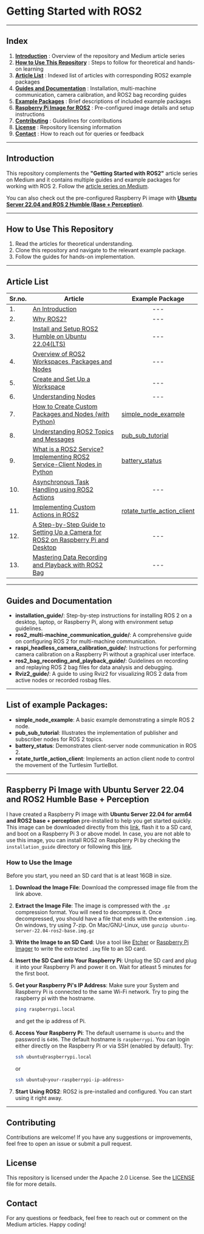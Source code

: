 # Getting Started with ROS2

---

## Index

1. **[Introduction](#introduction)** : Overview of the repository and Medium article series  
2. **[How to Use This Repository](#how-to-use-this-repository)** : Steps to follow for theoretical and hands-on learning  
3. **[Article List](#article-list)** : Indexed list of articles with corresponding ROS2 example packages  
4. **[Guides and Documentation](#guides-and-documentation)** : Installation, multi-machine communication, camera calibration, and ROS2 bag recording guides  
5. **[Example Packages](#list-of-example-packages)** : Brief descriptions of included example packages  
6. **[Raspberry Pi Image for ROS2](#raspberry-pi-image-with-ubuntu-server-2204-and-ros2-humble-base--perception)** : Pre-configured image details and setup instructions  
7. **[Contributing](#contributing)** : Guidelines for contributions  
8. **[License](#license)** : Repository licensing information  
9. **[Contact](#contact)** : How to reach out for queries or feedback

---

## Introduction
This repository complements the **"Getting Started with ROS2"** article series on Medium and it contains multiple guides and example packages for working with ROS 2. Follow the [article series on Medium](https://medium.com/@sagarcadet/list/getting-started-with-ros2-adb24ab6d8dd).

You can also check out the pre-configured Raspberry Pi image with **[Ubuntu Server 22.04 and ROS 2 Humble (Base + Perception)](#raspberry-pi-image-with-ubuntu-server-2204-and-ros2-humble-base--perception)**.

---

## How to Use This Repository

1. Read the articles for theoretical understanding.
2. Clone this repository and navigate to the relevant example package.
3. Follow the guides for hands-on implementation.

---

## Article List
|**Sr.no.** | **Article** | **Example Package** |
|---------|---------|----------------|
| 1. | [An Introduction](https://medium.com/spinor/getting-started-with-ros2-an-introduction-a36e21ff5feb) | <center>---</center> |
| 2. | [Why ROS2?](https://medium.com/spinor/getting-started-with-ros2-why-ros2-f4980d63e9fc) | <center>---</center> |
| 3. | [Install and Setup ROS2 Humble on Ubuntu 22.04(LTS)](https://medium.com/spinor/getting-started-with-ros2-install-and-setup-ros2-humble-on-ubuntu-22-04-lts-ad718d4a3ac2) | <center>---</center> |
| 4. | [Overview of ROS2 Workspaces, Packages and Nodes](https://medium.com/spinor/getting-started-with-ros2-overview-of-ros2-workspaces-packages-and-nodes-dac0042d7d48) | <center>---</center> |
| 5. | [Create and Set Up a Workspace](https://medium.com/spinor/getting-started-with-ros2-create-and-set-up-a-workspace-f60a6c52328c) | <center>---</center> |
| 6. | [Understanding Nodes](https://medium.com/spinor/getting-started-with-ros2-understanding-nodes-075e9cde2863) | <center>---</center> |
| 7. | [How to Create Custom Packages and Nodes (with Python)](https://medium.com/spinor/getting-started-with-ros2-how-to-create-custom-packages-and-nodes-with-python-6b152c7b4e76) | [simple_node_example](workspace/ros2_ws/src/simple_node_example/) |
| 8. | [Understanding ROS2 Topics and Messages](https://medium.com/spinor/getting-started-with-ros2-understanding-ros2-topics-and-messages-78fe9aa4c9db) | [pub_sub_tutorial](workspace/ros2_ws/src/pub_sub_tutorial/) |
| 9. | [What is a ROS2 Service? Implementing ROS2 Service-Client Nodes in Python](https://medium.com/spinor/getting-started-with-ros2-what-is-a-ros2-service-implementing-ros2-service-client-nodes-in-python-e59456a1bd92) | [battery_status](workspace/ros2_ws/src/battery_status/) |
| 10. | [Asynchronous Task Handling using ROS2 Actions](https://medium.com/spinor/getting-started-with-ros2-asynchronous-task-handling-using-ros2-actions-0edef14e6be4) | <center>---</center> |
| 11. | [Implementing Custom Actions in ROS2](https://medium.com/spinor/getting-started-with-ros2-implementing-custom-actions-in-ros2-438ac1fb929f) | [rotate_turtle_action_client](workspace/ros2_ws/src/rotate_turtle_action_client/) |
| 12. | [A Step-by-Step Guide to Setting Up a Camera for ROS2 on Raspberry Pi and Desktop](https://medium.com/spinor/getting-started-with-ros2-a-step-by-step-guide-to-setting-up-a-camera-for-ros2-on-raspberry-pi-and-6b8fe8cbb9df) | <center>---</center> |
| 13. | [Mastering Data Recording and Playback with ROS2 Bag](https://medium.com/spinor/getting-started-with-ros2-mastering-data-recording-and-playback-with-ros2-bag-68cdc1de6725) | <center>---</center> |

---

## Guides and Documentation

- **installation_guide/**: Step-by-step instructions for installing ROS 2 on a desktop, laptop, or Raspberry Pi, along with environment setup guidelines.
- **ros2_multi-machine_communication_guide/**: A comprehensive guide on configuring ROS 2 for multi-machine communication.
- **raspi_headless_camera_calibration_guide/**: Instructions for performing camera calibration on a Raspberry Pi without a graphical user interface.
- **ros2_bag_recording_and_playback_guide/**: Guidelines on recording and replaying ROS 2 bag files for data analysis and debugging.
- **Rviz2_guide/**: A guide to using Rviz2 for visualizing ROS 2 data from active nodes or recorded rosbag files.

---

## List of example Packages:

- **simple_node_example**: A basic example demonstrating a simple ROS 2 node.
- **pub_sub_tutorial**: Illustrates the implementation of publisher and subscriber nodes for ROS 2 topics.
- **battery_status**: Demonstrates client-server node communication in ROS 2.
- **rotate_turtle_action_client**: Implements an action client node to control the movement of the Turtlesim TurtleBot.

---

## Raspberry Pi Image with Ubuntu Server 22.04 and ROS2 Humble Base + Perception

I have created a Raspberry Pi image with **Ubuntu Server 22.04 for arm64 and ROS2 base + perception** pre-installed to help you get started quickly. This image can be downloaded directly from this [link](https://drive.google.com/file/d/1yvv7u4Z7PgbNEOfC1JUykrVPpexAQosP/view?usp=sharing), flash it to a SD card, and boot on a Raspberry Pi 3 or above model. In case, you are not able to use this image, you can install ROS2 on Raspberry Pi by checking the `installation_guide` directory or following this [link](https://github.com/sagar16812/Getting-Started-with-ROS2-A-Tutorial-Series/tree/main/installation_guide).

### How to Use the Image
Before you start, you need an SD card that is at least 16GB in size.

1. **Download the Image File**:
   Download the compressed image file from the link above.

2. **Extract the Image File**:
   The image is compressed with the `.gz` compression format. You will need to decompress it. Once decompressed, you should have a file that ends with the extension `.img`. On windows, try using 7-zip. On Mac/GNU-Linux, use `gunzip ubuntu-server-22.04-ros2-base.img.gz`

3. **Write the Image to an SD Card**:
   Use a tool like [Etcher](https://etcher.balena.io/) or [Raspberry Pi Imager](https://www.raspberrypi.com/software/) to write the extracted `.img` file to an SD card.

4. **Insert the SD Card into Your Raspberry Pi**:
   Unplug the SD card and plug it into your Raspberry Pi and power it on. Wait for atleast 5 minutes for the first boot.

5. **Get your Raspberry Pi's IP Address**:
    Make sure your System and Raspberry Pi is connected to the same Wi-Fi network. Try to ping the raspberry pi with the hostname. 
    ```bash
    ping raspberrypi.local
    ```
    and get the ip address of Pi.

6. **Access Your Raspberry Pi**:
   The default username is `ubuntu` and the password is `6496`. The default hostname is `raspberrypi`. You can login either directly on the Raspberry Pi or via SSH (enabled by default). Try:
   ```bash
   ssh ubuntu@raspberrypi.local
   ```
   or 
   ```bash
   ssh ubuntu@<your-raspberrypi-ip-address>
   ```

7. **Start Using ROS2**:
   ROS2 is pre-installed and configured. You can start using it right away.

---

## Contributing
Contributions are welcome! If you have any suggestions or improvements, feel free to open an issue or submit a pull request.

## License
This repository is licensed under the Apache 2.0 License. See the [LICENSE](https://github.com/sagar16812/Getting-Started-with-ROS2-A-Tutorial-Series/blob/main/LICENSE) file for more details.

## Contact
For any questions or feedback, feel free to reach out or comment on the Medium articles.
Happy coding!